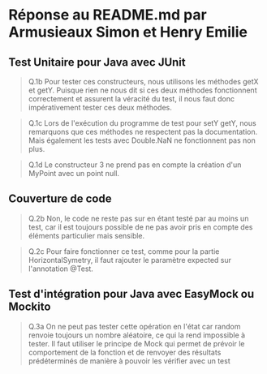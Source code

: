 # Réponse au README.md par Armusieaux Simon et Henry Emilie

## Test Unitaire pour Java avec JUnit

> Q.1b Pour tester ces constructeurs, nous utilisons les méthodes getX et getY. Puisque rien ne nous dit si ces deux méthodes fonctionnent correctement et assurent la véracité du test, il nous faut donc impérativement tester ces deux méthodes.

> Q.1c Lors de l'exécution du programme de test pour setY getY, nous remarquons que ces méthodes ne respectent pas la documentation. Mais également les tests avec Double.NaN ne fonctionnent pas non plus.

> Q.1d Le constructeur 3 ne prend pas en compte la création d'un MyPoint avec un point null.

## Couverture de code

> Q.2b Non, le code ne reste pas sur en étant testé par au moins un test, car il est toujours possible de ne pas avoir pris en compte des éléments particulier mais sensible.

> Q.2c Pour faire fonctionner ce test, comme pour la partie HorizontalSymetry, il faut rajouter le paramètre expected sur l'annotation @Test.

## Test d'intégration pour Java avec EasyMock ou Mockito

> Q.3a On ne peut pas tester cette opération en l'état car random renvoie toujours un nombre aléatoire, ce qui la rend impossible à tester. Il faut utiliser le principe de Mock qui permet de prévoir le comportement de la fonction et de renvoyer des résultats prédéterminés de manière à pouvoir les vérifier avec un test

